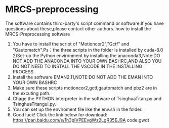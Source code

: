 # MRCS-preprocessing
The software contains third-party's script command or software.If you have questions about these,please contact other authors.
how to install the MRCS-Preprocessing software
1) You have to install the script of "Motioncor2","Gctf" and "Gautomatch".Ps：the three scripts in the folder is installed by cuda-8.0
2)Set-up the Python environment by installing the anaconda3,Note:DO NOT ADD THE ANACONDA INTO YOUR OWN BASHRC,AND ALSO YOU DO NOT NEED TO INSTALL THE VSCODE IN THE INSTALLING PROCESS.
3) Install the software EMAN2.11,NOTE:DO NOT ADD THE EMAN INTO YOUR OWN BASHRC
4) Make sure these scripts motioncor2,gctf,gautomatch and pbz2 are in the excuting path.
5) Chage the PYTHON interpreter in the software of TsinghuaTitan.py and TsinghuaTitangui.py.
6) You can set up the enviroment file like the env.sh in the folder.
7) Good luck!
Click the link below for download:
https://pan.baidu.com/s/1h3piVPEEvgWz2LgR35EJ9A   code:gwdt 
